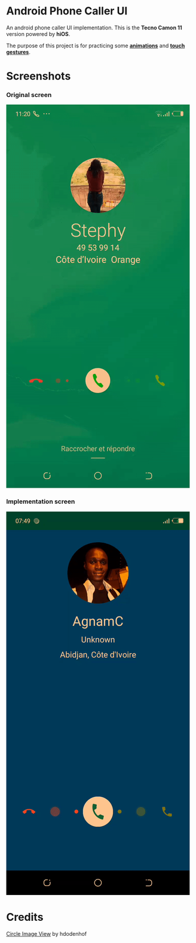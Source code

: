 # Android Phone Caller UI
An android phone caller UI implementation. This is the **Tecno Camon 11** version powered by **hiOS**.

The purpose of this project is for practicing some **[animations](https://developer.android.com/training/animation/overview)** and **[touch gestures](https://developer.android.com/guide/input)**.

# Screenshots
### Original screen
![original](screenshots/original.gif)
### Implementation screen
![implementation](screenshots/implementation.gif)

# Credits
[Circle Image View](https://github.com/hdodenhof/CircleImageView) by hdodenhof
